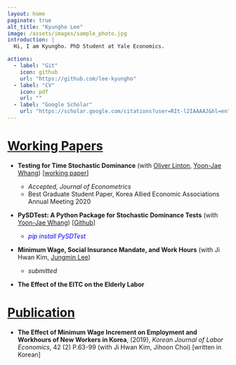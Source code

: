 ```yaml
---
layout: home
paginate: true
alt_title: "Kyungho Lee"
image: /assets/images/sample_photo.jpg
introduction: |
  Hi, I am Kyungho. PhD Student at Yale Economics.

actions:
  - label: "Git"
    icon: github
    url: "https://github.com/lee-kyungho"
  - label: "CV"
    icon: pdf
    url: ""
  - label: "Google Scholar"
    url: "https://scholar.google.com/citations?user=RIt-l2IAAAAJ&hl=en"
---
```



#  <ins>Working Papers</ins>

- **Testing for Time Stochastic Dominance** (with [Oliver Linton](https://obl20.com/), [Yoon-Jae Whang](https://sites.google.com/site/whangyjhomepage/)) [[working paper](https://ideas.repec.org/p/cam/camdae/20121.html)]
  - *Accepted, Journal of Econometrics*
  - Best Graduate Student Paper, Korea Allied Economic Associations Annual Meeting 2020

- **PySDTest: A Python Package for Stochastic Dominance Tests** (with [Yoon-Jae Whang](https://sites.google.com/site/whangyjhomepage/)) [[Github](https://github.com/lee-kyungho/pysdtest)]
  - <span style="color:blue"> *pip install PySDTest* </span>

- **Minimum Wage, Social Insurance Mandate, and Work Hours** (with Ji Hwan Kim, [Jungmin Lee](https://sites.google.com/view/jungminlee71/))
  - *submitted*

- **The Effect of the EITC on the Elderly Labor**

# <ins> Publication </ins>

- **The Effect of Minimum Wage Increment on Employment and Workhours of New Workers in Korea**, (2019), *Korean Journal of Labor Economics*, 42 (2) P.63-99 
(with Ji Hwan Kim, Jihoon Choi) [written in Korean]

